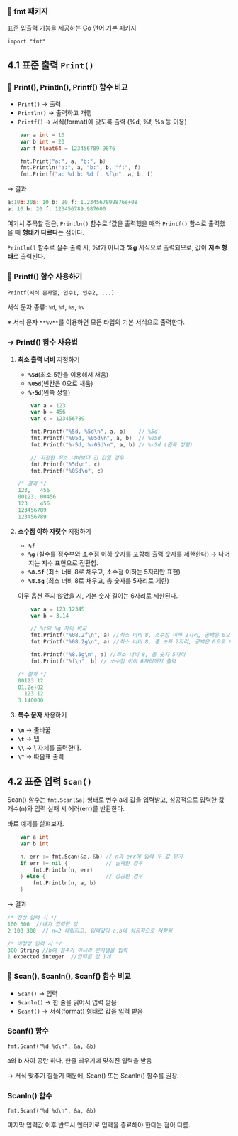 ### 📌 fmt 패키지

표준 입출력 기능을 제공하는 Go 언어 기본 패키지

`import "fmt"`

## 4.1 표준 출력 `Print()`

### 📌 Print(), Println(), Printf() 함수 비교

- `Print()` → 출력
- `Println()` → 출력하고 개행
- `Printf()` → 서식(format)에 맞도록 출력 (%d, %f, %s 등 이용)

```go
	var a int = 10
	var b int = 20
	var f float64 = 123456789.9876

	fmt.Print("a:", a, "b:", b)
	fmt.Println("a:", a, "b:", b, "f:", f)
	fmt.Printf("a: %d b: %d f: %f\n", a, b, f)
```

→ 결과

```go
a:10b:20a: 10 b: 20 f: 1.234567899876e+08
a: 10 b: 20 f: 123456789.987600
```

여기서 주목할 점은, `Println()` 함수로 f값을 출력했을 때와 `Printf()` 함수로 출력했을 때 **형태가 다르다**는 점이다. 

`Println()` 함수로 실수 출력 시, %f가 아니라 **%g** 서식으로 출력되므로, 값이 **지수 형태**로 출력된다.

### 📌 Printf() 함수 사용하기

`Printf(서식 문자열, 인수1, 인수2, ...)`

서식 문자 종류: `%d`, `%f`, `%s`, `%v`

 ※ 서식 문자 `**%v**`를 이용하면 모든 타입의 기본 서식으로 출력한다.

### → Printf() 함수 사용법

1. **최소 출력 너비** 지정하기
    - **`%5d`**(최소 5칸을 이용해서 채움)
    - **`%05d`**(빈칸은 0으로 채움)
    - **`%-5d`**(왼쪽 정렬)
    
    ```go
    	var a = 123
    	var b = 456
    	var c = 123456789
    
    	fmt.Printf("%5d, %5d\n", a, b)    // %5d
    	fmt.Printf("%05d, %05d\n", a, b)  // %05d
    	fmt.Printf("%-5d, %-05d\n", a, b) // %-5d (왼쪽 정렬)
    
    	// 지정한 최소 너비보다 긴 값일 경우
    	fmt.Printf("%5d\n", c)
    	fmt.Printf("%05d\n", c)
    
    /* 결과 */
    123,   456
    00123, 00456
    123  , 456
    123456789
    123456789
    ```
    
2. **소수점 이하 자릿수** 지정하기
    - **`%f`**
    - **`%g`** (실수를 정수부와 소수점 이하 숫자를 포함해 출력 숫자를 제한한다) → 나머지는 지수 표현으로 전환함.
    - **`%8.5f`** (최소 너비 8로 채우고, 소수점 이하는 5자리만 표현)
    - **`%8.5g`** (최소 너비 8로 채우고, 총 숫자를 5자리로 제한)
    
    아무 옵션 주지 않았을 시, 기본 숫자 길이는 6자리로 제한된다.
    
    ```go
    	var a = 123.12345
    	var b = 3.14
    
    	// %f와 %g 차이 비교
    	fmt.Printf("%08.2f\n", a) //최소 너비 8, 소수점 이하 2자리, 공백은 0으로 채움
    	fmt.Printf("%08.2g\n", a) //최소 너비 8, 총 숫자 2자리, 공백은 0으로 채움
    
    	fmt.Printf("%8.5g\n", a) //최소 너비 8, 총 숫자 5자리
    	fmt.Printf("%f\n", b) // 소수점 이하 6자리까지 출력
    
    /* 결과 */
    00123.12
    01.2e+02
      123.12
    3.140000
    ```
    
3. **특수 문자** 사용하기
- **`\n`**  → 줄바꿈
- **`\t`**  → 탭
- **`\\`**  → \ 자체를 출력한다.
- **`\"`**  → 따옴표 출력

## 4.2 표준 입력 `Scan()`

Scan() 함수는 `fmt.Scan(&a)` 형태로 변수 a에 값을 입력받고, 성공적으로 입력한 값 개수(n)와 입력 실패 시 에러(err)를 반환한다.

바로 예제를 살펴보자.

```go
	var a int
	var b int

	n, err := fmt.Scan(&a, &b) // n과 err에 입력 두 값 받기
	if err != nil {            // 실패한 경우
		fmt.Println(n, err)
	} else {                   // 성공한 경우
		fmt.Println(n, a, b)
	}
```

→ 결과

```go
/* 정상 입력 시 */
100 300  //내가 입력한 값
2 100 300  // n=2 대입되고, 입력값이 a,b에 성공적으로 저장됨

/* 비정상 입력 시 */
300 String //b에 정수가 아니라 문자열을 입력
1 expected integer  //입력된 값 1개
```

### 📌 Scan(), Scanln(), Scanf() 함수 비교

- `Scan()` → 입력
- `Scanln()` → 한 줄을 읽어서 입력 받음
- `Scanf()` → 서식(format) 형태로 값을 입력 받음

### Scanf() 함수

`fmt.Scanf("%d %d\n", &a, &b)`

a와 b 사이 공란 하나, 한줄 띄우기에 맞춰진 입력을 받음

→ 서식 맞추기 힘들기 때문에, Scan() 또는 Scanln() 함수를 권장.

### Scanln() 함수

`fmt.Scanf("%d %d\n", &a, &b)`

마지막 입력값 이후 반드시 엔터키로 입력을 종료해야 한다는 점이 다름.

##
